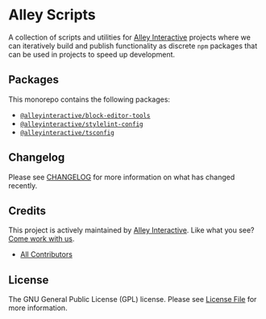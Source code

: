 # Alley Scripts

A collection of scripts and utilities for [Alley Interactive](https://alley.com)
projects where we can iteratively build and publish functionality as discrete
`npm` packages that can be used in projects to speed up development.

## Packages

This monorepo contains the following packages:

- [`@alleyinteractive/block-editor-tools`](./packages/block-editor-tools/README.md)
- [`@alleyinteractive/stylelint-config`](./packages/stylelint-config/README.md)
- [`@alleyinteractive/tsconfig`](./packages/tsconfig/README.md)

## Changelog

Please see [CHANGELOG](CHANGELOG.md) for more information on what has changed recently.

## Credits

This project is actively maintained by [Alley
Interactive](https://github.com/alleyinteractive). Like what you see? [Come work
with us](https://alley.com/careers/).

- [All Contributors](../../contributors)

## License

The GNU General Public License (GPL) license. Please see [License File](LICENSE) for more information.

